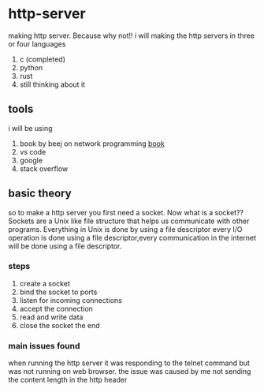 # http-server
making http server. Because why not!!
i will making the http servers in three or four languages
1. c (completed)
2. python
3. rust
4. still thinking about it
## tools
i will be using 
1. book by beej on network programming [book](https://beej.us/guide/bgnet/)
2. vs code
3. google
4. stack overflow

## basic theory
so to make a http server you first need a socket. Now what is a socket?? Sockets are a Unix like file structure that helps us communicate with other programs. Everything in Unix is done by using a file descriptor every I/O operation is done using a file descriptor,every communication in the internet will be done using a file descriptor.


### steps

1. create a socket
2. bind the socket to ports
3. listen for incoming connections
4. accept the connection
5. read and write data
6. close the socket
 the end


 ### main issues found 
 when running the http server it was responding to the telnet command but was not running on web browser.
 the issue was caused by me not sending the content length in the http header



